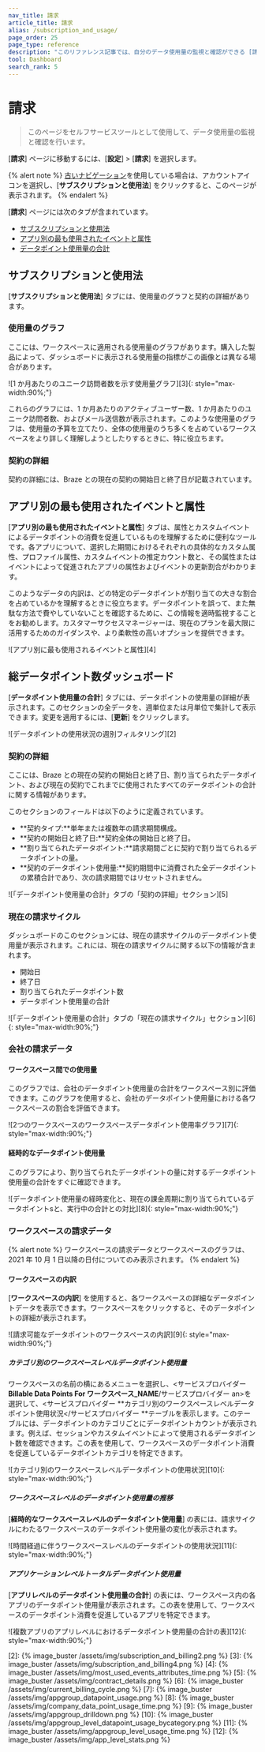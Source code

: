 ```yaml
---
nav_title: 請求
article_title: 請求
alias: /subscription_and_usage/
page_order: 25
page_type: reference
description: "このリファレンス記事では、自分のデータ使用量の監視と確認ができる [請求] ページについて説明します。"
tool: Dashboard
search_rank: 5
---
```


# 請求

> このページをセルフサービスツールとして使用して、データ使用量の監視と確認を行います。

\[**請求**] ページに移動するには、\[**設定**] > \[**請求**] を選択します。

{% alert note %}
[古いナビゲーション]({{site.baseurl}}/navigation)を使用している場合は、アカウントアイコンを選択し、\[**サブスクリプションと使用法**] をクリックすると、このページが表示されます。
{% endalert %}

\[**請求**] ページには次のタブが含まれています。

- [サブスクリプションと使用法](#subscriptions-and-usage)
- [アプリ別の最も使用されたイベントと属性](#most-used-events-and-attributes-by-app)
- [データポイント使用量の合計](#total-data-points-dashboard)

## サブスクリプションと使用法

\[**サブスクリプションと使用法**] タブには、使用量のグラフと契約の詳細があります。

### 使用量のグラフ

ここには、ワークスペースに適用される使用量のグラフがあります。購入した製品によって、ダッシュボードに表示される使用量の指標がこの画像とは異なる場合があります。

![1 か月あたりのユニーク訪問者数を示す使用量グラフ][3]{: style="max-width:90%;"}

これらのグラフには、1 か月あたりのアクティブユーザー数、1 か月あたりのユニーク訪問者数、およびメール送信数が表示されます。このような使用量のグラフは、使用量の予算を立てたり、全体の使用量のうち多くを占めているワークスペースをより詳しく理解しようとしたりするときに、特に役立ちます。

### 契約の詳細

契約の詳細には、Braze との現在の契約の開始日と終了日が記載されています。

## アプリ別の最も使用されたイベントと属性

\[**アプリ別の最も使用されたイベントと属性**] タブは、属性とカスタムイベントによるデータポイントの消費を促進しているものを理解するために便利なツールです。各アプリについて、選択した期間におけるそれぞれの具体的なカスタム属性、プロファイル属性、カスタムイベントの推定カウント数と、その属性またはイベントによって促進されたアプリの属性およびイベントの更新割合がわかります。 

このようなデータの内訳は、どの特定のデータポイントが割り当ての大きな割合を占めているかを理解するときに役立ちます。データポイントを誤って、また無駄な方法で費やしていないことを確認するために、この情報を適時監視することをお勧めします。カスタマーサクセスマネージャーは、現在のプランを最大限に活用するためのガイダンスや、より柔軟性の高いオプションを提供できます。 

![アプリ別に最も使用されるイベントと属性][4]

## 総データポイント数ダッシュボード

\[**データポイント使用量の合計**] タブには、データポイントの使用量の詳細が表示されます。このセクションの全データを、週単位または月単位で集計して表示できます。変更を適用するには、\[**更新**] をクリックします。

![データポイントの使用状況の週別フィルタリング][2]

### 契約の詳細

ここには、Braze との現在の契約の開始日と終了日、割り当てられたデータポイント、および現在の契約でこれまでに使用されたすべてのデータポイントの合計に関する情報があります。

このセクションのフィールドは以下のように定義されています。

- **契約タイプ:**単年または複数年の請求期間構成。
- **契約の開始日と終了日:**契約全体の開始日と終了日。
- **割り当てられたデータポイント:**請求期間ごとに契約で割り当てられるデータポイントの量。
- **契約のデータポイント使用量:**契約期間中に消費された全データポイントの累積合計であり、次の請求期間ではリセットされません。

![「データポイント使用量の合計」タブの「契約の詳細」セクション][5]

### 現在の請求サイクル

ダッシュボードのこのセクションには、現在の請求サイクルのデータポイント使用量が表示されます。これには、現在の請求サイクルに関する以下の情報が含まれます。

- 開始日 
- 終了日  
- 割り当てられたデータポイント数 
- データポイント使用量の合計 

![「データポイント使用量の合計」タブの「現在の請求サイクル」セクション][6]{: style="max-width:90%;"}

### 会社の請求データ

#### ワークスペース間での使用量

このグラフでは、会社のデータポイント使用量の合計をワークスペース別に評価できます。このグラフを使用すると、会社のデータポイント使用量における各ワークスペースの割合を評価できます。

![2つのワークスペースのワークスペースデータポイント使用率グラフ][7]{: style="max-width:90%;"}

#### 経時的なデータポイント使用量

このグラフにより、割り当てられたデータポイントの量に対するデータポイント使用量の合計をすぐに確認できます。 

![データポイント使用量の経時変化と、現在の課金周期に割り当てられているデータポイントsと、実行中の合計との対比][8]{: style="max-width:90%;"}

### ワークスペースの請求データ

{% alert note %}
ワークスペースの請求データとワークスペースのグラフは、2021 年 10 月 1 日以降の日付についてのみ表示されます。
{% endalert %}

#### ワークスペースの内訳

\[**ワークスペースの内訳**] を使用すると、各ワークスペースの詳細なデータポイントデータを表示できます。ワークスペースをクリックすると、そのデータポイントの詳細が表示されます。

![請求可能なデータポイントのワークスペースの内訳][9]{: style="max-width:90%;"}

##### カテゴリ別のワークスペースレベルデータポイント使用量

ワークスペースの名前の横にあるメニューを選択し、<サービスプロバイダー **Billable Data Points For ワークスペース_NAME**/サービスプロバイダー an>を選択して、<サービスプロバイダー **カテゴリ別のワークスペースレベルデータポイント使用状況</サービスプロバイダー **テーブルを表示します。このテーブルには、データポイントのカテゴリごとにデータポイントカウントが表示されます。例えば、セッションやカスタムイベントによって使用されるデータポイント数を確認できます。この表を使用して、ワークスペースのデータポイント消費を促進しているデータポイントカテゴリを特定できます。

![カテゴリ別のワークスペースレベルデータポイントの使用状況][10]{: style="max-width:90%;"}

##### ワークスペースレベルのデータポイント使用量の推移

\[**経時的なワークスペースレベルのデータポイント使用量**] の表には、請求サイクルにわたるワークスペースのデータポイント使用量の変化が表示されます。

![時間経過に伴うワークスペースレベルのデータポイントの使用状況][11]{: style="max-width:90%;"}

##### アプリケーションレベルトータルデータポイント使用量

\[**アプリレベルのデータポイント使用量の合計**] の表には、ワークスペース内の各アプリのデータポイント使用量が表示されます。この表を使用して、ワークスペースのデータポイント消費を促進しているアプリを特定できます。

![複数アプリのアプリレベルにおけるデータポイント使用量の合計の表][12]{: style="max-width:90%;"}


[2]: {% image_buster /assets/img/subscription_and_billing2.png %}
[3]: {% image_buster /assets/img/subscription_and_billing4.png %}
[4]: {% image_buster /assets/img/most_used_events_attributes_time.png %}
[5]: {% image_buster /assets/img/contract_details.png %}
[6]: {% image_buster /assets/img/current_billing_cycle.png %}
[7]: {% image_buster /assets/img/appgroup_datapoint_usage.png %}
[8]: {% image_buster /assets/img/company_data_point_usage_time.png %}
[9]: {% image_buster /assets/img/appgroup_drilldown.png %}
[10]: {% image_buster /assets/img/appgroup_level_datapoint_usage_bycategory.png %}
[11]: {% image_buster /assets/img/appgroup_level_usage_time.png %}
[12]: {% image_buster /assets/img/app_level_stats.png %}